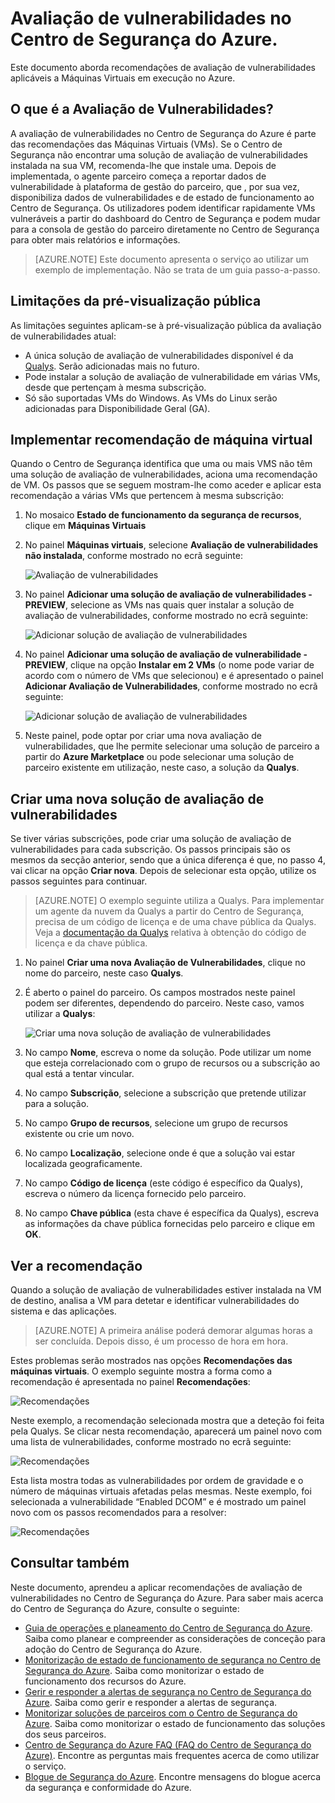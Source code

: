 <properties
   pageTitle="Avaliação de vulnerabilidades no Centro de Segurança do Azure | Microsoft Azure"
   description="Este documento aborda recomendações do Centro de Segurança do Azure que o ajudam a proteger as suas máquinas virtuais mediante a instalação de uma solução de avaliação de vulnerabilidades."
   services="security-center"
   documentationCenter="na"
   authors="YuriDio"
   manager="swadhwa"
   editor=""/>

<tags
   ms.service="security-center"
   ms.devlang="na"
   ms.topic="hero-article"
   ms.tgt_pltfrm="na"
   ms.workload="na"
   ms.date="09/27/2016"
   ms.author="yurid"/>


# Avaliação de vulnerabilidades no Centro de Segurança do Azure.
Este documento aborda recomendações de avaliação de vulnerabilidades aplicáveis a Máquinas Virtuais em execução no Azure.

## O que é a Avaliação de Vulnerabilidades?

A avaliação de vulnerabilidades no Centro de Segurança do Azure é parte das recomendações das Máquinas Virtuais (VMs). Se o Centro de Segurança não encontrar uma solução de avaliação de vulnerabilidades instalada na sua VM, recomenda-lhe que instale uma. Depois de implementada, o agente parceiro começa a reportar dados de vulnerabilidade à plataforma de gestão do parceiro, que , por sua vez, disponibiliza dados de vulnerabilidades e de estado de funcionamento ao Centro de Segurança. Os utilizadores podem identificar rapidamente VMs vulneráveis a partir do dashboard do Centro de Segurança e podem mudar para a consola de gestão do parceiro diretamente no Centro de Segurança para obter mais relatórios e informações.

> [AZURE.NOTE] Este documento apresenta o serviço ao utilizar um exemplo de implementação. Não se trata de um guia passo-a-passo.

## Limitações da pré-visualização pública

As limitações seguintes aplicam-se à pré-visualização pública da avaliação de vulnerabilidades atual:

- A única solução de avaliação de vulnerabilidades disponível é da [Qualys](https://www.qualys.com/lp/azure). Serão adicionadas mais no futuro.
- Pode instalar a solução de avaliação de vulnerabilidade em várias VMs, desde que pertençam à mesma subscrição.
- Só são suportadas VMs do Windows. As VMs do Linux serão adicionadas para Disponibilidade Geral (GA).


## Implementar recomendação de máquina virtual

Quando o Centro de Segurança identifica que uma ou mais VMS não têm uma solução de avaliação de vulnerabilidades, aciona uma recomendação de VM. Os passos que se seguem mostram-lhe como aceder e aplicar esta recomendação a várias VMs que pertencem à mesma subscrição:

1. No mosaico **Estado de funcionamento da segurança de recursos**, clique em **Máquinas Virtuais**
2. No painel **Máquinas virtuais**, selecione **Avaliação de vulnerabilidades não instalada**, conforme mostrado no ecrã seguinte:

    ![Avaliação de vulnerabilidades](./media/security-center-vulnerability-assessment-recommendations/security-center-vulnerability-assessment-fig1.png)

3. No painel **Adicionar uma solução de avaliação de vulnerabilidades - PREVIEW**, selecione as VMs nas quais quer instalar a solução de avaliação de vulnerabilidades, conforme mostrado no ecrã seguinte:

    ![Adicionar solução de avaliação de vulnerabilidades](./media/security-center-vulnerability-assessment-recommendations/security-center-vulnerability-assessment-fig2.png)

4. No painel **Adicionar uma solução de avaliação de vulnerabilidade - PREVIEW**, clique na opção **Instalar em 2 VMs** (o nome pode variar de acordo com o número de VMs que selecionou) e é apresentado o painel **Adicionar Avaliação de Vulnerabilidades**, conforme mostrado no ecrã seguinte:

    ![Adicionar solução de avaliação de vulnerabilidades](./media/security-center-vulnerability-assessment-recommendations/security-center-vulnerability-assessment-fig3.png)

5. Neste painel, pode optar por criar uma nova avaliação de vulnerabilidades, que lhe permite selecionar uma solução de parceiro a partir do **Azure Marketplace** ou pode selecionar uma solução de parceiro existente em utilização, neste caso, a solução da **Qualys**.

## Criar uma nova solução de avaliação de vulnerabilidades

Se tiver várias subscrições, pode criar uma solução de avaliação de vulnerabilidades para cada subscrição. Os passos principais são os mesmos da secção anterior, sendo que a única diferença é que, no passo 4, vai clicar na opção **Criar nova**. Depois de selecionar esta opção, utilize os passos seguintes para continuar.

> [AZURE.NOTE] O exemplo seguinte utiliza a Qualys. Para implementar um agente da nuvem da Qualys a partir do Centro de Segurança, precisa de um código de licença e de uma chave pública da Qualys. Veja a [documentação da Qualys](https://community.qualys.com/docs/DOC-5823-deploying-qualys-cloud-agents-from-microsoft-azure-security-center) relativa à obtenção do código de licença e da chave pública. 

1. No painel **Criar uma nova Avaliação de Vulnerabilidades**, clique no nome do parceiro, neste caso **Qualys**.
2. É aberto o painel do parceiro. Os campos mostrados neste painel podem ser diferentes, dependendo do parceiro. Neste caso, vamos utilizar a **Qualys**:

    ![Criar uma nova solução de avaliação de vulnerabilidades](./media/security-center-vulnerability-assessment-recommendations/security-center-vulnerability-assessment-fig7.png)

3. No campo **Nome**, escreva o nome da solução. Pode utilizar um nome que esteja correlacionado com o grupo de recursos ou a subscrição ao qual está a tentar vincular.
4. No campo **Subscrição**, selecione a subscrição que pretende utilizar para a solução.
5. No campo **Grupo de recursos**, selecione um grupo de recursos existente ou crie um novo.
6. No campo **Localização**, selecione onde é que a solução vai estar localizada geograficamente.
7. No campo **Código de licença** (este código é específico da Qualys), escreva o número da licença fornecido pelo parceiro.
8. No campo **Chave pública** (esta chave é específica da Qualys), escreva as informações da chave pública fornecidas pelo parceiro e clique em **OK**.

## Ver a recomendação

Quando a solução de avaliação de vulnerabilidades estiver instalada na VM de destino, analisa a VM para detetar e identificar vulnerabilidades do sistema e das aplicações.

> [AZURE.NOTE] A primeira análise poderá demorar algumas horas a ser concluída. Depois disso, é um processo de hora em hora.

Estes problemas serão mostrados nas opções **Recomendações das máquinas virtuais**. O exemplo seguinte mostra a forma como a recomendação é apresentada no painel **Recomendações**:

![Recomendações](./media/security-center-vulnerability-assessment-recommendations/security-center-vulnerability-assessment-fig4.png)

Neste exemplo, a recomendação selecionada mostra que a deteção foi feita pela Qualys. Se clicar nesta recomendação, aparecerá um painel novo com uma lista de vulnerabilidades, conforme mostrado no ecrã seguinte:

![Recomendações](./media/security-center-vulnerability-assessment-recommendations/security-center-vulnerability-assessment-fig5.png)

Esta lista mostra todas as vulnerabilidades por ordem de gravidade e o número de máquinas virtuais afetadas pelas mesmas. Neste exemplo, foi selecionada a vulnerabilidade “Enabled DCOM” e é mostrado um painel novo com os passos recomendados para a resolver:

![Recomendações](./media/security-center-vulnerability-assessment-recommendations/security-center-vulnerability-assessment-fig6.png)


## Consultar também

Neste documento, aprendeu a aplicar recomendações de avaliação de vulnerabilidades no Centro de Segurança do Azure. Para saber mais acerca do Centro de Segurança do Azure, consulte o seguinte:

- [Guia de operações e planeamento do Centro de Segurança do Azure](security-center-planning-and-operations-guide.md). Saiba como planear e compreender as considerações de conceção para adoção do Centro de Segurança do Azure.
- [Monitorização de estado de funcionamento de segurança no Centro de Segurança do Azure](security-center-monitoring.md). Saiba como monitorizar o estado de funcionamento dos recursos do Azure.
- [Gerir e responder a alertas de segurança no Centro de Segurança do Azure](security-center-managing-and-responding-alerts.md). Saiba como gerir e responder a alertas de segurança.
- [Monitorizar soluções de parceiros com o Centro de Segurança do Azure](security-center-partner-solutions.md). Saiba como monitorizar o estado de funcionamento das soluções dos seus parceiros.
- [Centro de Segurança do Azure FAQ (FAQ do Centro de Segurança do Azure)](security-center-faq.md). Encontre as perguntas mais frequentes acerca de como utilizar o serviço.
- [Blogue de Segurança do Azure](http://blogs.msdn.com/b/azuresecurity/). Encontre mensagens do blogue acerca da segurança e conformidade do Azure.



<!--HONumber=Sep16_HO4-->


